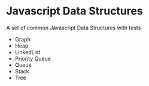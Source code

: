 # Javascript Data Structures

A set of common Javascript Data Structures with tests

- Graph
- Heap
- LinkedList
- Priority Queue
- Queue
- Stack
- Tree
